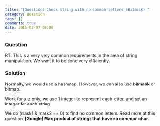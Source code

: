 ```yaml
---
title: "[Question] Check string with no common letters (Bitmask) "
category: Question
tags: []
comments: true
date: 2015-02-07 00:00
---
```



### Question

RT. This is a very very common requirements in the area of string manipulation. We want it to be done very efficiently.

### Solution

Normally, we would use a hashmap. However, we can also use **bitmask** or bitmap.

Work for a-z only, we use 1 integer to represent each letter, and set an integer for each string.

We do (mask1 & mask2 == 0) to find no common letters. Read more at this question, **[Google] Max prodcut of strings that have no common char**.
